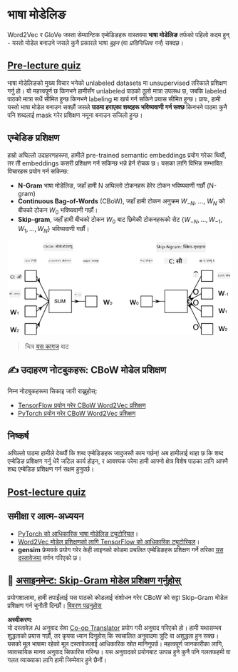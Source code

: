 <!--
CO_OP_TRANSLATOR_METADATA:
{
  "original_hash": "31b46ba1f3aa78578134d4829f88be53",
  "translation_date": "2025-08-26T08:30:35+00:00",
  "source_file": "lessons/5-NLP/15-LanguageModeling/README.md",
  "language_code": "ne"
}
-->
# भाषा मोडेलिङ

Word2Vec र GloVe जस्ता सेम्यान्टिक एम्बेडिङहरू वास्तवमा **भाषा मोडेलिङ** तर्फको पहिलो कदम हुन् - यस्तो मोडेल बनाउने जसले कुनै प्रकारले भाषा *बुझ्न* (वा *प्रतिनिधित्व गर्न*) सक्दछ।

## [Pre-lecture quiz](https://ff-quizzes.netlify.app/en/ai/quiz/29)

भाषा मोडेलिङको मुख्य विचार भनेको unlabeled datasets मा unsupervised तरिकाले प्रशिक्षण गर्नु हो। यो महत्त्वपूर्ण छ किनभने हामीसँग unlabeled पाठको ठूलो मात्रा उपलब्ध छ, जबकि labeled पाठको मात्रा सधैं सीमित हुन्छ किनभने labeling मा खर्च गर्न सकिने प्रयास सीमित हुन्छ। प्रायः, हामी यस्तो भाषा मोडेल बनाउन सक्छौं जसले **पाठमा हराएका शब्दहरू भविष्यवाणी गर्न सक्छ** किनभने पाठमा कुनै पनि शब्दलाई mask गरेर प्रशिक्षण नमूना बनाउन सजिलो हुन्छ।

## एम्बेडिङ प्रशिक्षण

हाम्रो अघिल्लो उदाहरणहरूमा, हामीले pre-trained semantic embeddings प्रयोग गरेका थियौं, तर ती embeddings कसरी प्रशिक्षण गर्न सकिन्छ भन्ने हेर्न रोचक छ। यसका लागि विभिन्न सम्भावित विचारहरू प्रयोग गर्न सकिन्छ:

* **N-Gram** भाषा मोडेलिङ, जहाँ हामी N अघिल्लो टोकनहरू हेरेर टोकन भविष्यवाणी गर्छौं (N-gram)
* **Continuous Bag-of-Words** (CBoW), जहाँ हामी टोकन अनुक्रम $W_{-N}$, ..., $W_N$ को बीचको टोकन $W_0$ भविष्यवाणी गर्छौं।
* **Skip-gram**, जहाँ हामी बीचको टोकन $W_0$ बाट छिमेकी टोकनहरूको सेट {$W_{-N},\dots, W_{-1}, W_1,\dots, W_N$} भविष्यवाणी गर्छौं।

![शब्दलाई भेक्टरमा रूपान्तरण गर्ने एल्गोरिदमको कागजबाट चित्र](../../../../../translated_images/example-algorithms-for-converting-words-to-vectors.fbe9207a726922f6f0f5de66427e8a6eda63809356114e28fb1fa5f4a83ebda7.ne.png)

> चित्र [यस कागज](https://arxiv.org/pdf/1301.3781.pdf) बाट

## ✍️ उदाहरण नोटबुकहरू: CBoW मोडेल प्रशिक्षण

निम्न नोटबुकहरूमा सिकाइ जारी राख्नुहोस्:

* [TensorFlow प्रयोग गरेर CBoW Word2Vec प्रशिक्षण](../../../../../lessons/5-NLP/15-LanguageModeling/CBoW-TF.ipynb)
* [PyTorch प्रयोग गरेर CBoW Word2Vec प्रशिक्षण](../../../../../lessons/5-NLP/15-LanguageModeling/CBoW-PyTorch.ipynb)

## निष्कर्ष

अघिल्लो पाठमा हामीले देख्यौं कि शब्द एम्बेडिङहरू जादुजस्तै काम गर्छन्! अब हामीलाई थाहा छ कि शब्द एम्बेडिङ प्रशिक्षण गर्नु धेरै जटिल कार्य होइन, र आवश्यक परेमा हामी आफ्नो क्षेत्र विशेष पाठका लागि आफ्नै शब्द एम्बेडिङ प्रशिक्षण गर्न सक्षम हुनुपर्छ।

## [Post-lecture quiz](https://ff-quizzes.netlify.app/en/ai/quiz/30)

## समीक्षा र आत्म-अध्ययन

* [PyTorch को आधिकारिक भाषा मोडेलिङ ट्युटोरियल](https://pytorch.org/tutorials/beginner/nlp/word_embeddings_tutorial.html)।
* [Word2Vec मोडेल प्रशिक्षणको लागि TensorFlow को आधिकारिक ट्युटोरियल](https://www.TensorFlow.org/tutorials/text/word2vec)।
* **gensim** फ्रेमवर्क प्रयोग गरेर केही लाइनको कोडमा प्रचलित एम्बेडिङहरू प्रशिक्षण गर्ने तरिका [यस दस्तावेजमा](https://pytorch.org/tutorials/beginner/nlp/word_embeddings_tutorial.html) वर्णन गरिएको छ।

## 🚀 [असाइनमेन्ट: Skip-Gram मोडेल प्रशिक्षण गर्नुहोस्](lab/README.md)

प्रयोगशालामा, हामी तपाईंलाई यस पाठको कोडलाई संशोधन गरेर CBoW को सट्टा Skip-Gram मोडेल प्रशिक्षण गर्न चुनौती दिन्छौं। [विवरण पढ्नुहोस्](lab/README.md)

**अस्वीकरण**:  
यो दस्तावेज़ AI अनुवाद सेवा [Co-op Translator](https://github.com/Azure/co-op-translator) प्रयोग गरी अनुवाद गरिएको हो। हामी यथासम्भव शुद्धताको प्रयास गर्छौं, तर कृपया ध्यान दिनुहोस् कि स्वचालित अनुवादमा त्रुटि वा अशुद्धता हुन सक्छ। यसको मूल भाषामा रहेको मूल दस्तावेज़लाई आधिकारिक स्रोत मानिनुपर्छ। महत्वपूर्ण जानकारीका लागि, व्यावसायिक मानव अनुवाद सिफारिस गरिन्छ। यस अनुवादको प्रयोगबाट उत्पन्न हुने कुनै पनि गलतफहमी वा गलत व्याख्याका लागि हामी जिम्मेवार हुने छैनौं।